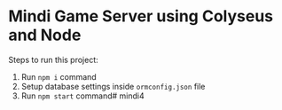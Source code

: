 # Mindi Game Server using Colyseus and Node

Steps to run this project:

1. Run `npm i` command
2. Setup database settings inside `ormconfig.json` file
3. Run `npm start` command# mindi4
